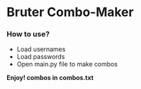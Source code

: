 # Bruter Combo-Maker

### How to use?

- Load usernames 
- Load passwords
- Open main.py file to make combos

**Enjoy! combos in combos.txt**

